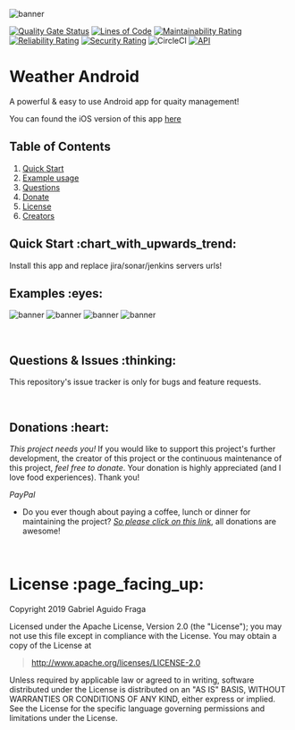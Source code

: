 ![banner](https://raw.github.com/kaapiel/Raw-content/master/Automation-Python/app.png)

[![Quality Gate Status](https://sonarcloud.io/api/project_badges/measure?project=weather-android&metric=alert_status)](https://sonarcloud.io/dashboard?id=weather-android)
[![Lines of Code](https://sonarcloud.io/api/project_badges/measure?project=weather-android&metric=ncloc)](https://sonarcloud.io/dashboard?id=weather-android)
[![Maintainability Rating](https://sonarcloud.io/api/project_badges/measure?project=weather-android&metric=sqale_rating)](https://sonarcloud.io/dashboard?id=weather-android)
[![Reliability Rating](https://sonarcloud.io/api/project_badges/measure?project=weather-android&metric=reliability_rating)](https://sonarcloud.io/dashboard?id=weather-android)
[![Security Rating](https://sonarcloud.io/api/project_badges/measure?project=weather-android&metric=security_rating)](https://sonarcloud.io/dashboard?id=weather-android)
![CircleCI](https://img.shields.io/circleci/build/github/kaapiel/Weather-Android/master)
[![API](https://img.shields.io/badge/API-26%2B-green.svg?style=flat)](https://android-arsenal.com/api?level=26)

# Weather Android
A powerful & easy to use Android app for quaity management!

You can found the iOS version of this app [here](https://github.com/kaapiel/Weather-iOS)

## Table of Contents
1. [Quick Start](#quick-start)
1. [Example usage](#examples)
1. [Questions](#report)
1. [Donate](#donate)
1. [License](#licence)
1. [Creators](#creators)

<h2 id="quick-start">Quick Start :chart_with_upwards_trend:</h2>
Install this app and replace jira/sonar/jenkins servers urls!

<br/>

<h2 id="examples">Examples :eyes:</h2>

![banner](https://raw.github.com/kaapiel/Raw-content/master/Automation-Python/app.png)
![banner](https://raw.github.com/kaapiel/Raw-content/master/Automation-Python/app.png)
![banner](https://raw.github.com/kaapiel/Raw-content/master/Automation-Python/app.png)
![banner](https://raw.github.com/kaapiel/Raw-content/master/Automation-Python/app.png)

<br/>

<h2 id="report">Questions & Issues :thinking:</h2>

This repository's issue tracker is only for bugs and feature requests.  

<br/>

<h2 id="donate">Donations :heart:</h2>

*This project needs you!* If you would like to support this project's further development, the creator of this project or the continuous maintenance of this project, *feel free to donate*. Your donation is highly appreciated (and I love food experiences). Thank you!

*PayPal*

- Do you ever though about paying a coffee, lunch or dinner for maintaining the project? [*So please click on this link*](https://www.paypal.com/cgi-bin/webscr?cmd=_donations&business=gabriel_aguido@hotmail.com&lc=US&item_name=Donation+to+Wearever+You+Are+Android+Maintenance&no_note=0&cn=&currency_code=USD&bn=PP-DonationsBF:btn_donateCC_LG.gif:NonHosted), all donations are awesome!

<br/>

<h1 id="license">License :page_facing_up:</h1>

Copyright 2019 Gabriel Aguido Fraga

Licensed under the Apache License, Version 2.0 (the "License");
you may not use this file except in compliance with the License.
You may obtain a copy of the License at

> http://www.apache.org/licenses/LICENSE-2.0

Unless required by applicable law or agreed to in writing, software
distributed under the License is distributed on an "AS IS" BASIS,
WITHOUT WARRANTIES OR CONDITIONS OF ANY KIND, either express or implied.
See the License for the specific language governing permissions and
limitations under the License.

<br/>
